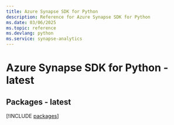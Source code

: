 ```yaml
---
title: Azure Synapse SDK for Python
description: Reference for Azure Synapse SDK for Python
ms.date: 03/06/2025
ms.topic: reference
ms.devlang: python
ms.service: synapse-analytics
---
```

# Azure Synapse SDK for Python - latest
## Packages - latest
[!INCLUDE [packages](synapse-index.md)]